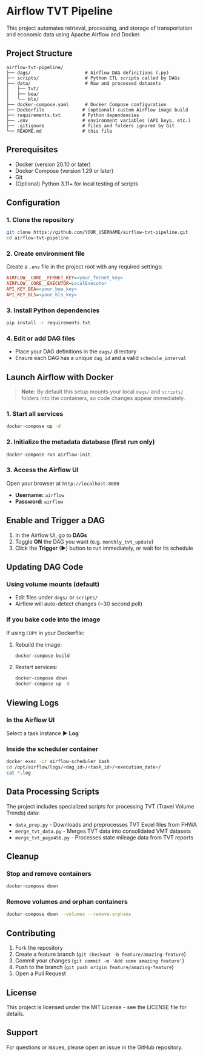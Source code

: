 # Airflow TVT Pipeline

This project automates retrieval, processing, and storage of transportation and economic data using Apache Airflow and Docker.

## Project Structure

```
airflow-tvt-pipeline/
├── dags/                    # Airflow DAG definitions (.py)
├── scripts/                 # Python ETL scripts called by DAGs
├── data/                    # Raw and processed datasets
│   ├── tvt/
│   ├── bea/
│   └── bls/
├── docker-compose.yaml      # Docker Compose configuration
├── Dockerfile              # (optional) custom Airflow image build
├── requirements.txt        # Python dependencies
├── .env                    # environment variables (API keys, etc.)
├── .gitignore              # files and folders ignored by Git
└── README.md               # this file
```

## Prerequisites

- Docker (version 20.10 or later)
- Docker Compose (version 1.29 or later)
- Git
- (Optional) Python 3.11+ for local testing of scripts

## Configuration

### 1. Clone the repository

```bash
git clone https://github.com/YOUR_USERNAME/airflow-tvt-pipeline.git
cd airflow-tvt-pipeline
```

### 2. Create environment file

Create a `.env` file in the project root with any required settings:

```ini
AIRFLOW__CORE__FERNET_KEY=<your_fernet_key>
AIRFLOW__CORE__EXECUTOR=LocalExecutor
API_KEY_BEA=<your_bea_key>
API_KEY_BLS=<your_bls_key>
```

### 3. Install Python dependencies

```bash
pip install -r requirements.txt
```

### 4. Edit or add DAG files

- Place your DAG definitions in the `dags/` directory
- Ensure each DAG has a unique `dag_id` and a valid `schedule_interval`

## Launch Airflow with Docker

> **Note:** By default this setup mounts your local `dags/` and `scripts/` folders into the containers, so code changes appear immediately.

### 1. Start all services

```bash
docker-compose up -d
```

### 2. Initialize the metadata database (first run only)

```bash
docker-compose run airflow-init
```

### 3. Access the Airflow UI

Open your browser at `http://localhost:8080`

- **Username:** `airflow`
- **Password:** `airflow`

## Enable and Trigger a DAG

1. In the Airflow UI, go to **DAGs**
2. Toggle **ON** the DAG you want (e.g. `monthly_tvt_update`)
3. Click the **Trigger** (▶) button to run immediately, or wait for its schedule

## Updating DAG Code

### Using volume mounts (default)
- Edit files under `dags/` or `scripts/`
- Airflow will auto-detect changes (~30 second poll)

### If you bake code into the image
If using `COPY` in your Dockerfile:

1. Rebuild the image:
   ```bash
   docker-compose build
   ```

2. Restart services:
   ```bash
   docker-compose down
   docker-compose up -d
   ```

## Viewing Logs

### In the Airflow UI
Select a task instance ▶ **Log**

### Inside the scheduler container
```bash
docker exec -it airflow-scheduler bash
cd /opt/airflow/logs/<dag_id>/<task_id>/<execution_date>/
cat *.log
```

## Data Processing Scripts

The project includes specialized scripts for processing TVT (Travel Volume Trends) data:

- `data_prep.py` - Downloads and preprocesses TVT Excel files from FHWA
- `merge_tvt_data.py` - Merges TVT data into consolidated VMT datasets
- `merge_tvt_page456.py` - Processes state mileage data from TVT reports

## Cleanup

### Stop and remove containers
```bash
docker-compose down
```

### Remove volumes and orphan containers
```bash
docker-compose down --volumes --remove-orphans
```

## Contributing

1. Fork the repository
2. Create a feature branch (`git checkout -b feature/amazing-feature`)
3. Commit your changes (`git commit -m 'Add some amazing feature'`)
4. Push to the branch (`git push origin feature/amazing-feature`)
5. Open a Pull Request

## License

This project is licensed under the MIT License - see the LICENSE file for details.

## Support

For questions or issues, please open an issue in the GitHub repository.
